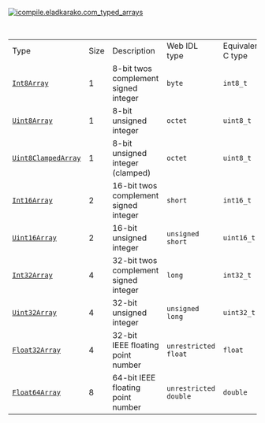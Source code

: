 <a rel="nofollow" href="https://developer.mozilla.org/en-US/docs/Web/JavaScript/Typed_arrays" target="_blank"><img class="alignnone size-full wp-image-2970" src="https://icompile.eladkarako.com/_uploads/2015/04/icompile.eladkarako.com_typed_arrays.png" alt="icompile.eladkarako.com_typed_arrays" /></a>

&nbsp;
<table class="standard-table" style="word-break: normal;">
<tbody>
<tr>
<td class="header">Type</td>
<td class="header">Size</td>
<td class="header">Description</td>
<td class="header">Web IDL type</td>
<td class="header">Equivalent C type</td>
</tr>
<tr>
<td><a title="The Int8Array typed array represents an array of twos-complement 8-bit signed integers. The contents are initialized to 0. Once established, you can reference elements in the array using the object's methods, or using standard array index syntax (that is, using bracket notation)." href="https://developer.mozilla.org/en-US/docs/Web/JavaScript/Reference/Global_Objects/Int8Array"><code>Int8Array</code></a></td>
<td>1</td>
<td>8-bit twos complement signed integer</td>
<td><code>byte</code></td>
<td><code>int8_t</code></td>
</tr>
<tr>
<td><a title="The Uint8Array typed array represents an array of 8-bit unsigned integers. The contents are initialized to 0. Once established, you can reference elements in the array using the object's methods, or using standard array index syntax (that is, using bracket notation)." href="https://developer.mozilla.org/en-US/docs/Web/JavaScript/Reference/Global_Objects/Uint8Array"><code>Uint8Array</code></a></td>
<td>1</td>
<td>8-bit unsigned integer</td>
<td><code>octet</code></td>
<td><code>uint8_t</code></td>
</tr>
<tr>
<td><a title="The Uint8ClampedArray typed array represents an array of 8-bit unsigned integers clamped to 0-255. The contents are initialized to 0. Once established, you can reference elements in the array using the object's methods, or using standard array index syntax (that is, using bracket notation)." href="https://developer.mozilla.org/en-US/docs/Web/JavaScript/Reference/Global_Objects/Uint8ClampedArray"><code>Uint8ClampedArray</code></a></td>
<td>1</td>
<td>8-bit unsigned integer (clamped)</td>
<td><code>octet</code></td>
<td><code>uint8_t</code></td>
</tr>
<tr>
<td><a title="The Int16Array typed array represents an array of twos-complement 16-bit signed integers in the platform byte order. If control over byte order is needed, use DataView instead. The contents are initialized to 0. Once established, you can reference elements in the array using the object's methods, or using standard array index syntax (that is, using bracket notation)." href="https://developer.mozilla.org/en-US/docs/Web/JavaScript/Reference/Global_Objects/Int16Array"><code>Int16Array</code></a></td>
<td>2</td>
<td>16-bit twos complement signed integer</td>
<td><code>short</code></td>
<td><code>int16_t</code></td>
</tr>
<tr>
<td><a title="The Uint16Array typed array represents an array of 16-bit unsigned integers in the platform byte order. If control over byte order is needed, use DataView instead. The contents are initialized to 0. Once established, you can reference elements in the array using the object's methods, or using standard array index syntax (that is, using bracket notation)." href="https://developer.mozilla.org/en-US/docs/Web/JavaScript/Reference/Global_Objects/Uint16Array"><code>Uint16Array</code></a></td>
<td>2</td>
<td>16-bit unsigned integer</td>
<td><code>unsigned short</code></td>
<td><code>uint16_t</code></td>
</tr>
<tr>
<td><a title="The Int32Array typed array represents an array of twos-complement 32-bit signed integers in the platform byte order. If control over byte order is needed, use DataView instead. The contents are initialized to 0. Once established, you can reference elements in the array using the object's methods, or using standard array index syntax (that is, using bracket notation)." href="https://developer.mozilla.org/en-US/docs/Web/JavaScript/Reference/Global_Objects/Int32Array"><code>Int32Array</code></a></td>
<td>4</td>
<td>32-bit twos complement signed integer</td>
<td><code>long</code></td>
<td><code>int32_t</code></td>
</tr>
<tr>
<td><a title="The Uint32Array typed array represents an array of 32-bit unsigned integers in the platform byte order. If control over byte order is needed, use DataView instead. The contents are initialized to 0. Once established, you can reference elements in the array using the object's methods, or using standard array index syntax (that is, using bracket notation)." href="https://developer.mozilla.org/en-US/docs/Web/JavaScript/Reference/Global_Objects/Uint32Array"><code>Uint32Array</code></a></td>
<td>4</td>
<td>32-bit unsigned integer</td>
<td><code>unsigned long</code></td>
<td><code>uint32_t</code></td>
</tr>
<tr>
<td><a title="The Float32Array typed array represents an array of 32-bit floating point numbers (corresponding to the C float data type) in the platform byte order. If control over byte order is needed, use DataView instead. The contents are initialized to 0. Once established, you can reference elements in the array using the object's methods, or using standard array index syntax (that is, using bracket notation)." href="https://developer.mozilla.org/en-US/docs/Web/JavaScript/Reference/Global_Objects/Float32Array"><code>Float32Array</code></a></td>
<td>4</td>
<td>32-bit IEEE floating point number</td>
<td><code>unrestricted float</code></td>
<td><code>float</code></td>
</tr>
<tr>
<td><a title="The Float64Array typed array represents an array of 64-bit floating point numbers (corresponding to the C double data type) in the platform byte order. If control over byte order is needed, use DataView instead. The contents are initialized to 0. Once established, you can reference elements in the array using the object's methods, or using standard array index syntax (that is, using bracket notation)." href="https://developer.mozilla.org/en-US/docs/Web/JavaScript/Reference/Global_Objects/Float64Array"><code>Float64Array</code></a></td>
<td>8</td>
<td>64-bit IEEE floating point number</td>
<td><code>unrestricted double</code></td>
<td><code>double</code></td>
</tr>
</tbody>
</table>

